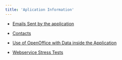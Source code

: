 ```yaml
---
title: 'Aplication Information'
---
```


- [Emails Sent by the application](http://localhost/coreBOSDocumentation/knowledge-base/aplication-information/emailssent)

- [Contacts](http://localhost/coreBOSDocumentation/knowledge-base/aplication-information/contacts)

- [Use of OpenOffice with Data inside the Application](http://localhost/coreBOSDocumentation/knowledge-base/aplication-information/openoffice_integrations)

- [Webservice Stress Tests](http://localhost/coreBOSDocumentation/knowledge-base/aplication-information/rest_stress_tests)